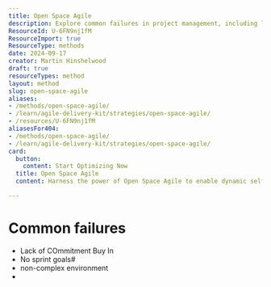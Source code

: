 ```yaml
---
title: Open Space Agile
description: Explore common failures in project management, including lack of commitment, absence of sprint goals, and challenges in non-complex environments.
ResourceId: U-6FN9nj1fM
ResourceImport: true
ResourceType: methods
date: 2024-09-17
creator: Martin Hinshelwood
draft: true
resourceTypes: method
layout: method
slug: open-space-agile
aliases:
- /methods/open-space-agile/
- /learn/agile-delivery-kit/strategies/open-space-agile/
- /resources/U-6FN9nj1fM
aliasesFor404:
- /methods/open-space-agile/
- /learn/agile-delivery-kit/strategies/open-space-agile/
card:
  button:
    content: Start Optimizing Now
  title: Open Space Agile
  content: Harness the power of Open Space Agile to enable dynamic self-organization. Facilitate meaningful discussions and collaborative decision-making across your team.

---
```

# Common failures

- Lack of COmmitment Buy In
- No sprint goals#
- non-complex environment
-
